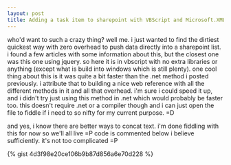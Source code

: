 ```yaml
---
layout: post
title: Adding a task item to sharepoint with VBScript and Microsoft.XMLHttp
---
```


who'd want to such a crazy thing? well me. i just wanted to find the dirtiest quickest way with zero overhead to push data directly into a sharepoint list. i found a few articles with some information about this, but the closest one was this one using jquery. so here it is in vbscript with no extra libraries or anything (except what is build into windows which is still plenty). one cool thing about this is it was quite a bit faster than the .net method i posted previously. i attribute that to building a nice web reference with all the different methods in it and all that overhead. i'm sure i could speed it up, and i didn't try just using this method in .net which would probably be faster too. this doesn't require .net or a compiler though and i can just open the file to fiddle if i need to so nifty for my current purpose. =D

and yes, i know there are better ways to concat text. i'm done fiddling with this for now so we'll all live =P code is commented below i believe sufficiently. it's not too complicated =P

{% gist 4d3f98e20ce106b9b87d856a6e70d228 %}

